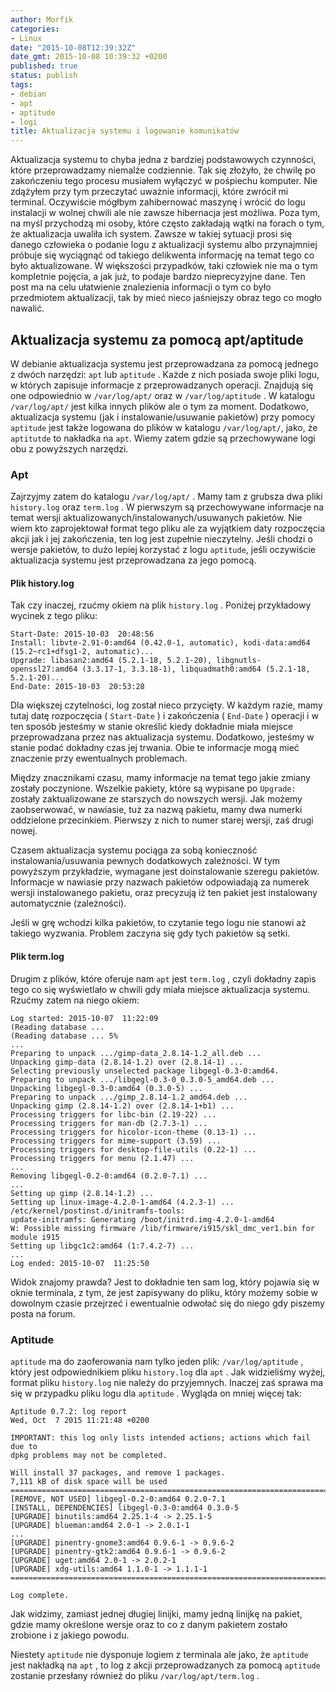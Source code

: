 ```yaml
---
author: Morfik
categories:
- Linux
date: "2015-10-08T12:39:32Z"
date_gmt: 2015-10-08 10:39:32 +0200
published: true
status: publish
tags:
- debian
- apt
- aptitude
- logi
title: Aktualizacja systemu i logowanie komunikatów
---
```


Aktualizacja systemu to chyba jedna z bardziej podstawowych czynności, które przeprowadzamy niemalże
codziennie. Tak się złożyło, że chwilę po zakończeniu tego procesu musiałem wyłączyć w pośpiechu
komputer. Nie zdążyłem przy tym przeczytać uważnie informacji, które zwrócił mi terminal. Oczywiście
mógłbym zahibernować maszynę i wrócić do logu instalacji w wolnej chwili ale nie zawsze hibernacja
jest możliwa. Poza tym, na myśl przychodzą mi osoby, które często zakładają wątki na forach o tym,
że aktualizacja uwaliła ich system. Zawsze w takiej sytuacji prosi się danego człowieka o podanie
logu z aktualizacji systemu albo przynajmniej próbuje się wyciągnąć od takiego delikwenta informację
na temat tego co było aktualizowane. W większości przypadków, taki człowiek nie ma o tym kompletnie
pojęcia, a jak już, to podaje bardzo nieprecyzyjne dane. Ten post ma na celu ułatwienie znalezienia
informacji o tym co było przedmiotem aktualizacji, tak by mieć nieco jaśniejszy obraz tego co mogło
nawalić.

<!--more-->
## Aktualizacja systemu za pomocą apt/aptitude

W debianie aktualizacja systemu jest przeprowadzana za pomocą jednego z dwóch narzędzi: `apt` lub
`aptitude` . Każde z nich posiada swoje pliki logu, w których zapisuje informacje z przeprowadzanych
operacji. Znajdują się one odpowiednio w `/var/log/apt/` oraz w `/var/log/aptitude` . W katalogu
`/var/log/apt/` jest kilka innych plików ale o tym za moment. Dodatkowo, aktualizacja systemu (jak i
instalowanie/usuwanie pakietów) przy pomocy `aptitude` jest także logowana do plików w katalogu
`/var/log/apt/`, jako, że `aptitutde` to nakładka na `apt`. Wiemy zatem gdzie są przechowywane logi
obu z powyższych narzędzi.

### Apt

Zajrzyjmy zatem do katalogu `/var/log/apt/` . Mamy tam z grubsza dwa pliki `history.log` oraz
`term.log` . W pierwszym są przechowywane informacje na temat wersji
aktualizowanych/instalowanych/usuwanych pakietów. Nie wiem kto zaprojektował format tego pliku ale
za wyjątkiem daty rozpoczęcia akcji jak i jej zakończenia, ten log jest zupełnie nieczytelny. Jeśli
chodzi o wersje pakietów, to dużo lepiej korzystać z logu `aptitude`, jeśli oczywiście aktualizacja
systemu jest przeprowadzana za jego pomocą.

#### Plik history.log

Tak czy inaczej, rzućmy okiem na plik `history.log` . Poniżej przykładowy wycinek z tego pliku:

    Start-Date: 2015-10-03  20:48:56
    Install: libvte-2.91-0:amd64 (0.42.0-1, automatic), kodi-data:amd64 (15.2~rc1+dfsg1-2, automatic)...
    Upgrade: libasan2:amd64 (5.2.1-18, 5.2.1-20), libgnutls-openssl27:amd64 (3.3.17-1, 3.3.18-1), libquadmath0:amd64 (5.2.1-18, 5.2.1-20)...
    End-Date: 2015-10-03  20:53:28

Dla większej czytelności, log został nieco przycięty. W każdym razie, mamy tutaj datę rozpoczęcia (
`Start-Date` ) i zakończenia ( `End-Date` ) operacji i w ten sposób jesteśmy w stanie określić kiedy
dokładnie miała miejsce przeprowadzana przez nas aktualizacja systemu. Dodatkowo, jesteśmy w stanie
podać dokładny czas jej trwania. Obie te informacje mogą mieć znaczenie przy ewentualnych
problemach.

Między znacznikami czasu, mamy informacje na temat tego jakie zmiany zostały poczynione. Wszelkie
pakiety, które są wypisane po `Upgrade:` zostały zaktualizowane ze starszych do nowszych wersji. Jak
możemy zaobserwować, w nawiasie, tuż za nazwą pakietu, mamy dwa numerki oddzielone przecinkiem.
Pierwszy z nich to numer starej wersji, zaś drugi nowej.

Czasem aktualizacja systemu pociąga za sobą konieczność instalowania/usuwania pewnych dodatkowych
zależności. W tym powyższym przykładzie, wymagane jest doinstalowanie szeregu pakietów. Informacje w
nawiasie przy nazwach pakietów odpowiadają za numerek wersji instalowanego pakietu, oraz precyzują
iż ten pakiet jest instalowany automatycznie (zależności).

Jeśli w grę wchodzi kilka pakietów, to czytanie tego logu nie stanowi aż takiego wyzwania. Problem
zaczyna się gdy tych pakietów są setki.

#### Plik term.log

Drugim z plików, które oferuje nam `apt` jest `term.log` , czyli dokładny zapis tego co się
wyświetlało w chwili gdy miała miejsce aktualizacja systemu. Rzućmy zatem na niego okiem:

    Log started: 2015-10-07  11:22:09
    (Reading database ...
    (Reading database ... 5%
    ...
    Preparing to unpack .../gimp-data_2.8.14-1.2_all.deb ...
    Unpacking gimp-data (2.8.14-1.2) over (2.8.14-1) ...
    Selecting previously unselected package libgegl-0.3-0:amd64.
    Preparing to unpack .../libgegl-0.3-0_0.3.0-5_amd64.deb ...
    Unpacking libgegl-0.3-0:amd64 (0.3.0-5) ...
    Preparing to unpack .../gimp_2.8.14-1.2_amd64.deb ...
    Unpacking gimp (2.8.14-1.2) over (2.8.14-1+b1) ...
    Processing triggers for libc-bin (2.19-22) ...
    Processing triggers for man-db (2.7.3-1) ...
    Processing triggers for hicolor-icon-theme (0.13-1) ...
    Processing triggers for mime-support (3.59) ...
    Processing triggers for desktop-file-utils (0.22-1) ...
    Processing triggers for menu (2.1.47) ...
    ...
    Removing libgegl-0.2-0:amd64 (0.2.0-7.1) ...
    ...
    Setting up gimp (2.8.14-1.2) ...
    Setting up linux-image-4.2.0-1-amd64 (4.2.3-1) ...
    /etc/kernel/postinst.d/initramfs-tools:
    update-initramfs: Generating /boot/initrd.img-4.2.0-1-amd64
    W: Possible missing firmware /lib/firmware/i915/skl_dmc_ver1.bin for module i915
    Setting up libgc1c2:amd64 (1:7.4.2-7) ...
    ...
    Log ended: 2015-10-07  11:25:50

Widok znajomy prawda? Jest to dokładnie ten sam log, który pojawia się w oknie terminala, z tym, że
jest zapisywany do pliku, który możemy sobie w dowolnym czasie przejrzeć i ewentualnie odwołać się
do niego gdy piszemy posta na forum.

### Aptitude

`aptitude` ma do zaoferowania nam tylko jeden plik: `/var/log/aptitude` , który jest odpowiednikiem
pliku `history.log` dla `apt` . Jak widzieliśmy wyżej, format pliku `history.log` nie należy do
przyjemnych. Inaczej zaś sprawa ma się w przypadku pliku logu dla `aptitude` . Wygląda on mniej
więcej tak:

    Aptitude 0.7.2: log report
    Wed, Oct  7 2015 11:21:48 +0200

    IMPORTANT: this log only lists intended actions; actions which fail due to
    dpkg problems may not be completed.

    Will install 37 packages, and remove 1 packages.
    7,111 kB of disk space will be used
    ===============================================================================
    [REMOVE, NOT USED] libgegl-0.2-0:amd64 0.2.0-7.1
    [INSTALL, DEPENDENCIES] libgegl-0.3-0:amd64 0.3.0-5
    [UPGRADE] binutils:amd64 2.25.1-4 -> 2.25.1-5
    [UPGRADE] blueman:amd64 2.0-1 -> 2.0.1-1
    ...
    [UPGRADE] pinentry-gnome3:amd64 0.9.6-1 -> 0.9.6-2
    [UPGRADE] pinentry-gtk2:amd64 0.9.6-1 -> 0.9.6-2
    [UPGRADE] uget:amd64 2.0-1 -> 2.0.2-1
    [UPGRADE] xdg-utils:amd64 1.1.0-1 -> 1.1.1-1
    ===============================================================================

    Log complete.

Jak widzimy, zamiast jednej długiej linijki, mamy jedną linijkę na pakiet, gdzie mamy określone
wersje oraz to co z danym pakietem zostało zrobione i z jakiego powodu.

Niestety `aptitude` nie dysponuje logiem z terminala ale jako, że `aptitude` jest nakładką na
`apt` , to log z akcji przeprowadzanych za pomocą `aptitude` zostanie przesłany również do pliku
`/var/log/apt/term.log` .
